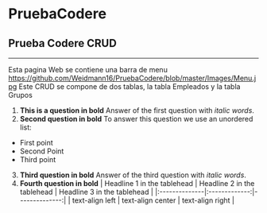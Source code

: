 # PruebaCodere

## Prueba Codere CRUD
***
Esta pagina Web se contiene una barra de menu
https://github.com/Weidmann16/PruebaCodere/blob/master/Images/Menu.jpg
Este CRUD se compone de dos tablas, la tabla Empleados y la tabla Grupos



1. **This is a question in bold**
Answer of the first question with _italic words_. 
2. __Second question in bold__ 
To answer this question we use an unordered list:
* First point
* Second Point
* Third point
3. **Third question in bold**
Answer of the third question with *italic words*.
4. **Fourth question in bold**
| Headline 1 in the tablehead | Headline 2 in the tablehead | Headline 3 in the tablehead |
|:--------------|:-------------:|--------------:|
| text-align left | text-align center | text-align right |
